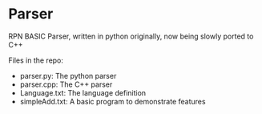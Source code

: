 Parser
======

RPN BASIC Parser, written in python originally, now being slowly ported to C++

Files in the repo:
 - parser.py: The python parser
 - parser.cpp: The C++ parser
 - Language.txt: The language definition
 - simpleAdd.txt: A basic program to demonstrate features
